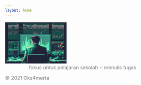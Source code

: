 ```yaml
---
layout: home
---
```


<style>
.custom-image {
  width: 200px;
  height: auto;
}
</style>

<img src="stock.jpg" alt="image" class="custom-image">
<div style="text-align: center;">
  <span style="color: gray; font-size: medium;">fokus untuk pelajaran sekolah + menulis tugas</span>
</div>

<script type="text/javascript" src="https://files.coinmarketcap.com/static/widget/currency.js"></script><div class="coinmarketcap-currency-widget" data-currencyid="4702" data-base="IDR" data-secondary="" data-ticker="true" data-rank="true" data-marketcap="true" data-volume="true" data-statsticker="true" data-stats="IDR"></div>

<span style="color: gray; font-size: medium;"> © 2021 Oks4merta</span>